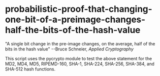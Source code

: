 probabilistic-proof-that-changing-one-bit-of-a-preimage-changes-half-the-bits-of-the-hash-value
===============================================================================================

"A single bit change in the pre-image changes, on the average, half of the 
bits in the hash value" --Bruce Schneier, _Applied Cryptography_

This script uses the pycrypto module to test the above statement for the MD2, 
MD4, MD5, RIPEMD-160, SHA-1, SHA-224, SHA-256, SHA-384, and SHA-512 hash 
functions.
